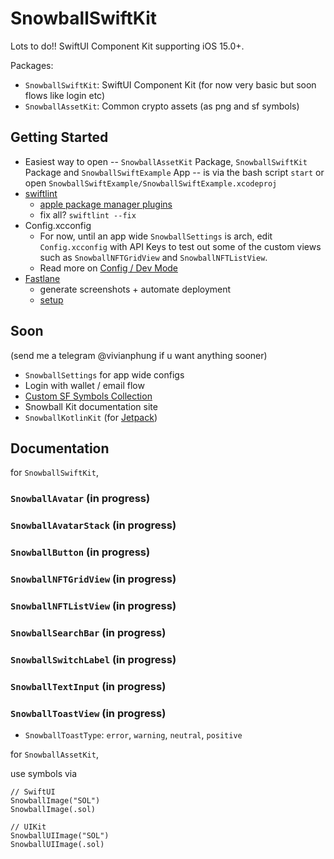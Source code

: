 # SnowballSwiftKit

Lots to do!! SwiftUI Component Kit supporting iOS 15.0+.

Packages: 
- `SnowballSwiftKit`: SwiftUI Component Kit (for now very basic but soon flows like login etc)
- `SnowballAssetKit`: Common crypto assets (as png and sf symbols)

## Getting Started

- Easiest way to open -- `SnowballAssetKit` Package, `SnowballSwiftKit` Package and `SnowballSwiftExample` App -- is via the bash script `start` or open `SnowballSwiftExample/SnowballSwiftExample.xcodeproj`
- [swiftlint](https://github.com/realm/SwiftLint)
    - [apple package manager plugins](https://github.com/apple/swift-package-manager/blob/main/Documentation/Plugins.md)
    - fix all? `swiftlint --fix`
- Config.xcconfig
    - For now, until an app wide `SnowballSettings` is arch, edit `Config.xcconfig` with API Keys to test out some of the custom views such as `SnowballNFTGridView` and `SnowballNFTListView`. 
    - Read more on [Config / Dev Mode](https://nshipster.com/xcconfig/)
- [Fastlane](https://fastlane.tools)
    - generate screenshots + automate deployment
    - [setup](https://docs.fastlane.tools/getting-started/ios/setup/)

## Soon 
(send me a telegram @vivianphung if u want anything sooner)
- `SnowballSettings` for app wide configs
- Login with wallet / email flow
- [Custom SF Symbols Collection](https://www.david-smith.org/blog/2023/01/23/design-notes-18/)
- Snowball Kit documentation site
- `SnowballKotlinKit` (for [Jetpack](https://developer.android.com/jetpack))

## Documentation

for `SnowballSwiftKit`, 

### `SnowballAvatar` (in progress)
### `SnowballAvatarStack` (in progress)
### `SnowballButton` (in progress)
### `SnowballNFTGridView` (in progress)
### `SnowballNFTListView` (in progress)
### `SnowballSearchBar` (in progress)
### `SnowballSwitchLabel` (in progress)
### `SnowballTextInput` (in progress)
### `SnowballToastView` (in progress)
- `SnowballToastType`: `error`, `warning`, `neutral`, `positive`

for `SnowballAssetKit`,

use symbols via 

```
// SwiftUI
SnowballImage("SOL") 
SnowballImage(.sol) 

// UIKit
SnowballUIImage("SOL")
SnowballUIImage(.sol)

```
